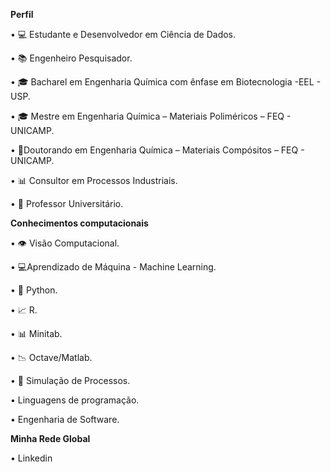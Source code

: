 **Perfil**

•	💻 Estudante e Desenvolvedor em Ciência de Dados.

•	📚 Engenheiro Pesquisador.

•	🎓 Bacharel em Engenharia Química com ênfase em Biotecnologia -EEL - USP.

•	🎓 Mestre em Engenharia Química – Materiais Poliméricos – FEQ - UNICAMP.

•	 📝Doutorando em Engenharia Química – Materiais Compósitos – FEQ - UNICAMP.

•	📊 Consultor em Processos Industriais.

•	🤵 Professor Universitário.


**Conhecimentos computacionais**

•	👁 Visão Computacional.

•	💻Aprendizado de Máquina - Machine Learning.

•	🐍 Python.

•	📈 R.

•	📊 Minitab.

•	📉 Octave/Matlab.

• 📲 Simulação de Processos.

•	 Linguagens de programação.

•	 Engenharia de Software.

**Minha Rede Global**

•	Linkedin

